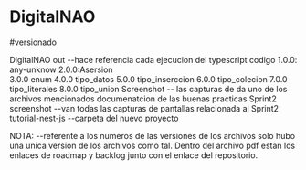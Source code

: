 # DigitalNAO
#versionado

DigitalNAO
  out  --hace referencia cada ejecucion del typescript
  codigo
      1.0.0: any-unknow
      2.0.0:Asersion                                     
      3.0.0 enum
      4.0.0 tipo_datos
      5.0.0 tipo_inserccion
      6.0.0 tipo_colecion
      7.0.0 tipo_literales
      8.0.0 tipo_union
  Screenshot -- las capturas de da uno de los archivos mencionados
  documenatcion de las buenas practicas
  Sprint2
     screenshot --van todas las capturas de pantallas relacionada al Sprint2
     tutorial-nest-js --carpeta del nuevo proyecto

  NOTA: --referente a los numeros de las versiones de los archivos solo hubo una unica version de los archivos como tal.
   Dentro del archivo pdf estan los enlaces de roadmap y backlog junto con el enlace del repositorio. 
      
